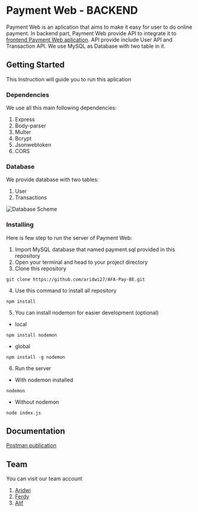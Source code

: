 # Payment Web - BACKEND

Payment Web is an aplication that aims to make it easy for user to do online payment. In backend part, Payment Web provide API to integrate it to [frontend Payment Web aplication](https://github.com/aridwi27/AFA-Pay-FE). API provide include User API and Transaction API. We use MySQL as Database with two table in it. 

## Getting Started

This Instruction will guide you to run this aplication

### Dependencies

We use all this main following dependencies:

1. Express
2. Body-parser
3. Multer
4. Bcrypt
5. Jsonwebtoken
6. CORS

### Database
We provide database with two tables:
1. User
2. Transactions

![Database Scheme](https://i.ibb.co/FDCQSt4/database-scheme.png)

### Installing

Here is few step to run the server of Payment Web:

1. Import MySQL database that named payment.sql provided in this repository
2. Open your terminal and head to your project directory
3. Clone this repository
```
git clone https://github.com/aridwi27/AFA-Pay-BE.git
``` 
4. Use this command to install all repository
```
npm install
```
5. You can install nodemon for easier development (optional)
 * local
```
npm install nodemon
```
 * global
```
npm install -g nodemon
```
6. Run the server
 * With nodemon installed
```
nodemon
```
 * Without nodemon
```
node index.js
```

## Documentation
[Postman publication](https://documenter.getpostman.com/view/13708259/TWDdhsko) 

## Team
You can visit our team account

1. [Aridwi](https://github.com/aridwi27)
2. [Ferdy](https://github.com/cotbakheu)
3. [Alif](https://github.com/alifma)
